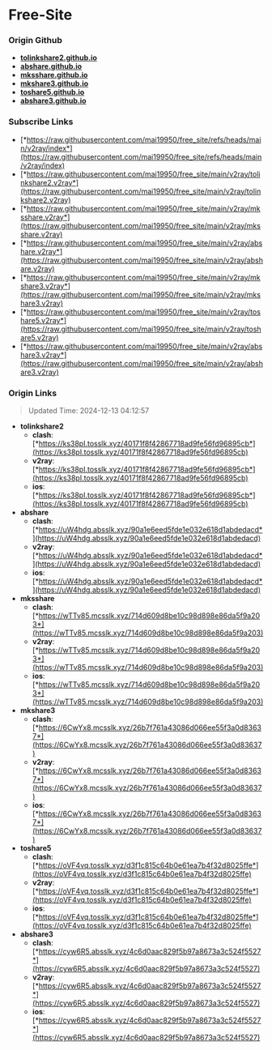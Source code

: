 # Free-Site

### Origin Github

- [**tolinkshare2.github.io**](https://github.com/tolinkshare2/tolinkshare2.github.io)
- [**abshare.github.io**](https://github.com/abshare/abshare.github.io)
- [**mksshare.github.io**](https://github.com/mksshare/mksshare.github.io)
- [**mkshare3.github.io**](https://github.com/mkshare3/mkshare3.github.io)
- [**toshare5.github.io**](https://github.com/toshare5/toshare5.github.io)
- [**abshare3.github.io**](https://github.com/abshare3/abshare3.github.io)

### Subscribe Links

- [*https://raw.githubusercontent.com/mai19950/free_site/refs/heads/main/v2ray/index*](https://raw.githubusercontent.com/mai19950/free_site/refs/heads/main/v2ray/index)
- [*https://raw.githubusercontent.com/mai19950/free_site/main/v2ray/tolinkshare2.v2ray*](https://raw.githubusercontent.com/mai19950/free_site/main/v2ray/tolinkshare2.v2ray)
- [*https://raw.githubusercontent.com/mai19950/free_site/main/v2ray/mksshare.v2ray*](https://raw.githubusercontent.com/mai19950/free_site/main/v2ray/mksshare.v2ray)
- [*https://raw.githubusercontent.com/mai19950/free_site/main/v2ray/abshare.v2ray*](https://raw.githubusercontent.com/mai19950/free_site/main/v2ray/abshare.v2ray)
- [*https://raw.githubusercontent.com/mai19950/free_site/main/v2ray/mkshare3.v2ray*](https://raw.githubusercontent.com/mai19950/free_site/main/v2ray/mkshare3.v2ray)
- [*https://raw.githubusercontent.com/mai19950/free_site/main/v2ray/toshare5.v2ray*](https://raw.githubusercontent.com/mai19950/free_site/main/v2ray/toshare5.v2ray)
- [*https://raw.githubusercontent.com/mai19950/free_site/main/v2ray/abshare3.v2ray*](https://raw.githubusercontent.com/mai19950/free_site/main/v2ray/abshare3.v2ray)

### Origin Links

> Updated Time: 2024-12-13 04:12:57

- **tolinkshare2**
  - **clash**: [*https://ks38pI.tosslk.xyz/40171f8f42867718ad9fe56fd96895cb*](https://ks38pI.tosslk.xyz/40171f8f42867718ad9fe56fd96895cb)
  - **v2ray**: [*https://ks38pI.tosslk.xyz/40171f8f42867718ad9fe56fd96895cb*](https://ks38pI.tosslk.xyz/40171f8f42867718ad9fe56fd96895cb)
  - **ios**: [*https://ks38pI.tosslk.xyz/40171f8f42867718ad9fe56fd96895cb*](https://ks38pI.tosslk.xyz/40171f8f42867718ad9fe56fd96895cb)
- **abshare**
  - **clash**: [*https://uW4hdg.absslk.xyz/90a1e6eed5fde1e032e618d1abdedacd*](https://uW4hdg.absslk.xyz/90a1e6eed5fde1e032e618d1abdedacd)
  - **v2ray**: [*https://uW4hdg.absslk.xyz/90a1e6eed5fde1e032e618d1abdedacd*](https://uW4hdg.absslk.xyz/90a1e6eed5fde1e032e618d1abdedacd)
  - **ios**: [*https://uW4hdg.absslk.xyz/90a1e6eed5fde1e032e618d1abdedacd*](https://uW4hdg.absslk.xyz/90a1e6eed5fde1e032e618d1abdedacd)
- **mksshare**
  - **clash**: [*https://wTTv85.mcsslk.xyz/714d609d8be10c98d898e86da5f9a203*](https://wTTv85.mcsslk.xyz/714d609d8be10c98d898e86da5f9a203)
  - **v2ray**: [*https://wTTv85.mcsslk.xyz/714d609d8be10c98d898e86da5f9a203*](https://wTTv85.mcsslk.xyz/714d609d8be10c98d898e86da5f9a203)
  - **ios**: [*https://wTTv85.mcsslk.xyz/714d609d8be10c98d898e86da5f9a203*](https://wTTv85.mcsslk.xyz/714d609d8be10c98d898e86da5f9a203)
- **mkshare3**
  - **clash**: [*https://6CwYx8.mcsslk.xyz/26b7f761a43086d066ee55f3a0d83637*](https://6CwYx8.mcsslk.xyz/26b7f761a43086d066ee55f3a0d83637)
  - **v2ray**: [*https://6CwYx8.mcsslk.xyz/26b7f761a43086d066ee55f3a0d83637*](https://6CwYx8.mcsslk.xyz/26b7f761a43086d066ee55f3a0d83637)
  - **ios**: [*https://6CwYx8.mcsslk.xyz/26b7f761a43086d066ee55f3a0d83637*](https://6CwYx8.mcsslk.xyz/26b7f761a43086d066ee55f3a0d83637)
- **toshare5**
  - **clash**: [*https://oVF4vq.tosslk.xyz/d3f1c815c64b0e61ea7b4f32d8025ffe*](https://oVF4vq.tosslk.xyz/d3f1c815c64b0e61ea7b4f32d8025ffe)
  - **v2ray**: [*https://oVF4vq.tosslk.xyz/d3f1c815c64b0e61ea7b4f32d8025ffe*](https://oVF4vq.tosslk.xyz/d3f1c815c64b0e61ea7b4f32d8025ffe)
  - **ios**: [*https://oVF4vq.tosslk.xyz/d3f1c815c64b0e61ea7b4f32d8025ffe*](https://oVF4vq.tosslk.xyz/d3f1c815c64b0e61ea7b4f32d8025ffe)
- **abshare3**
  - **clash**: [*https://cyw6R5.absslk.xyz/4c6d0aac829f5b97a8673a3c524f5527*](https://cyw6R5.absslk.xyz/4c6d0aac829f5b97a8673a3c524f5527)
  - **v2ray**: [*https://cyw6R5.absslk.xyz/4c6d0aac829f5b97a8673a3c524f5527*](https://cyw6R5.absslk.xyz/4c6d0aac829f5b97a8673a3c524f5527)
  - **ios**: [*https://cyw6R5.absslk.xyz/4c6d0aac829f5b97a8673a3c524f5527*](https://cyw6R5.absslk.xyz/4c6d0aac829f5b97a8673a3c524f5527)
